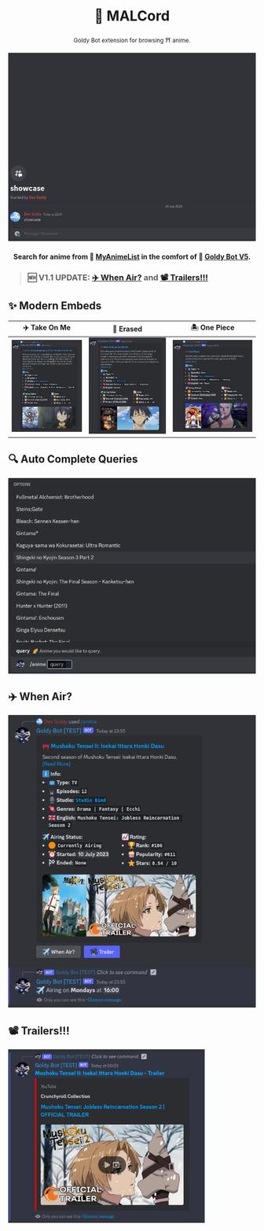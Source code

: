 <div align="center">

  # 🔷 MALCord

  <sub>Goldy Bot extension for browsing ⛩️ anime.</sub>

  <img src="./assets/showcase_2.gif" width="700px">

  #### Search for anime from 🔷 [MyAnimeList](https://myanimelist.net/) in the comfort of 🌟 [Goldy Bot V5](https://github.com/Goldy-Bot/Goldy-Bot-V5).

</div>

> ### 🆕 V1.1 UPDATE: [✈️ When Air?](#%EF%B8%8F-when-air) and [📽️ Trailers!!!](#%EF%B8%8F-trailers)

## ✨ Modern Embeds
| ✈️ Take On Me | 🔪 Erased | 🏝️ One Piece |
| --- | --- | --- |
| <img src="./assets/embed_1.png" width="425px"> | <img src="./assets/embed_2.png" width="438px"> | <img src="./assets/embed_3.png" width="478px"> |

## 🔍 Auto Complete Queries
<img src="./assets/auto_complete_1.png" width="600px">

## ✈️ When Air?
<img src="./assets/when_air.png" width="600px">

## 📽️ Trailers!!!
<img src="./assets/trailers.png" width="400px">
